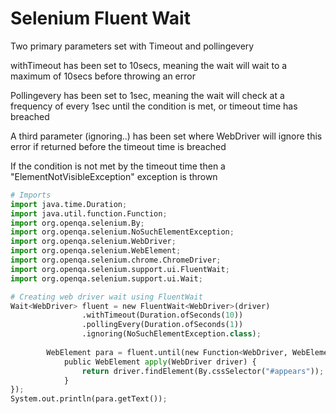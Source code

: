 # Selenium Fluent Wait
Two primary parameters set with Timeout and pollingevery

withTimeout has been set to 10secs, meaning the wait will wait to a maximum of 10secs before throwing an error

Pollingevery has been set to 1sec, meaning the wait will check at a frequency of every 1sec until the condition is met, or timeout time has breached

A third parameter (ignoring..) has been set where WebDriver will ignore this error if returned before the timeout time is breached

If the condition is not met by the timeout time then a "ElementNotVisibleException" exception is thrown

```python
# Imports
import java.time.Duration;
import java.util.function.Function;
import org.openqa.selenium.By;
import org.openqa.selenium.NoSuchElementException;
import org.openqa.selenium.WebDriver;
import org.openqa.selenium.WebElement;
import org.openqa.selenium.chrome.ChromeDriver;
import org.openqa.selenium.support.ui.FluentWait;
import org.openqa.selenium.support.ui.Wait;

# Creating web driver wait using FluentWait
Wait<WebDriver> fluent = new FluentWait<WebDriver>(driver)
				.withTimeout(Duration.ofSeconds(10))
				.pollingEvery(Duration.ofSeconds(1))
				.ignoring(NoSuchElementException.class);
		
		WebElement para = fluent.until(new Function<WebDriver, WebElement>(){
			public WebElement apply(WebDriver driver) {
				return driver.findElement(By.cssSelector("#appears"));
			}
});
System.out.println(para.getText());
